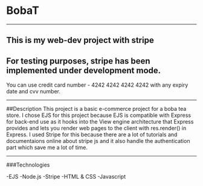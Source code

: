 # BobaT
---
This is my web-dev project with stripe
---
For testing purposes, stripe has been implemented under development mode.
---
You can use credit card number - 4242 4242 4242 4242 with any expiry date and cvv number.

---
##Description
This project is a basic e-commerce project for a boba tea store. I chose EJS for this project because EJS is compatible with Express for back-end use as it hooks into the View engine architecture that Express provides and lets you render web pages to the client with res.render() in Express.
I used Stripe for this because there are a lot of tutorials and documentaions online about stripe js and it also handle the authentication part which save me a lot of time.

---
###Technologies

-EJS
-Node.js
-Stripe
-HTML & CSS
-Javascript
